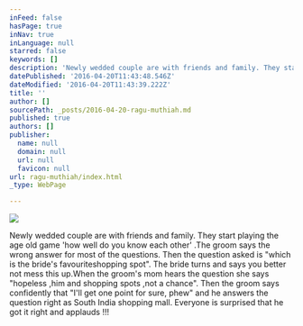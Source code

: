 ```yaml
---
inFeed: false
hasPage: true
inNav: true
inLanguage: null
starred: false
keywords: []
description: 'Newly wedded couple are with friends and family. They start playing the age old game ‘how well do you know each other’ .The groom says the wrong answer for most of the questions. Then the question asked is “which is the bride’s favouriteshopping spot”. The bride turns and says you better not mess this up.When the groom’s mom hears the question she says “hopeless ,him and shopping spots ,not a chance”. Then the groom says confidently that “I’ll get one point for sure, phew” and he answers the question right as South India shopping mall. Everyone is surprised that he got it right and applauds !!!'
datePublished: '2016-04-20T11:43:48.546Z'
dateModified: '2016-04-20T11:43:39.222Z'
title: ''
author: []
sourcePath: _posts/2016-04-20-ragu-muthiah.md
published: true
authors: []
publisher:
  name: null
  domain: null
  url: null
  favicon: null
url: ragu-muthiah/index.html
_type: WebPage

---
```

![](https://the-grid-user-content.s3-us-west-2.amazonaws.com/0989e6f8-df1d-4640-b0c8-29b48e09b86f.jpg)

Newly wedded couple are with friends and family. They start playing the age old game 'how well do you know each other' .The groom says the wrong answer for most of the questions. Then the question asked is "which is the bride's favouriteshopping spot". The bride turns and says you better not mess this up.When the groom's mom hears the question she says "hopeless ,him and shopping spots ,not a chance". Then the groom says confidently that "I'll get one point for sure, phew" and he answers the question right as South India shopping mall. Everyone is surprised that he got it right and applauds !!!